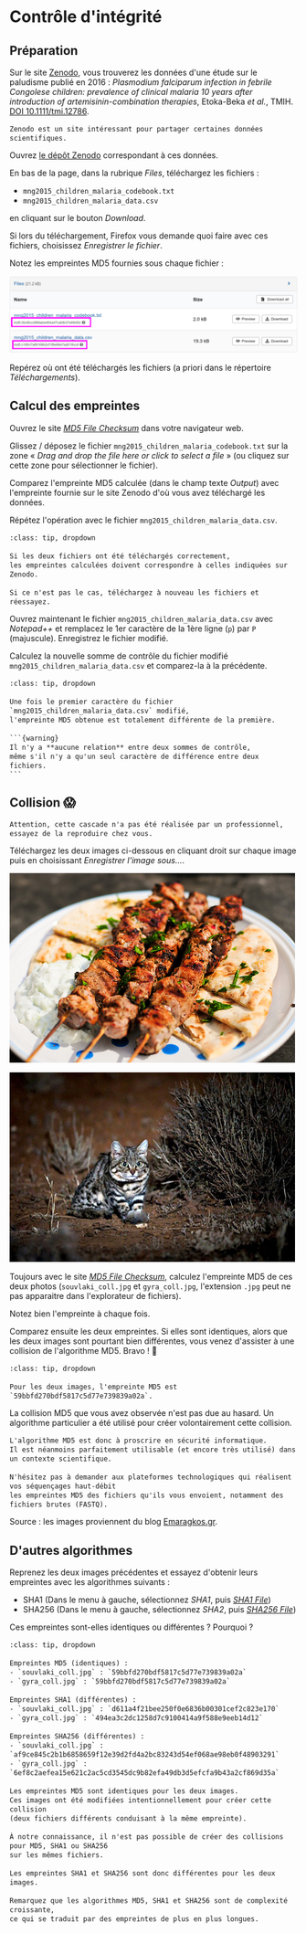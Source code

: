 # Contrôle d'intégrité

## Préparation

Sur le site [Zenodo](https://zenodo.org/), vous trouverez les données d'une étude sur le paludisme publié en 2016 : *Plasmodium falciparum infection in febrile Congolese children: prevalence of clinical malaria 10 years after introduction of artemisinin-combination therapies*, Etoka-Beka *et al.*, TMIH. [DOI 10.1111/tmi.12786](https://onlinelibrary.wiley.com/doi/10.1111/tmi.12786).

```{note}
Zenodo est un site intéressant pour partager certaines données scientifiques.
```

Ouvrez [le dépôt Zenodo](https://zenodo.org/record/154453) correspondant à ces données.

En bas de la page, dans la rubrique *Files*, téléchargez les fichiers :

- `mng2015_children_malaria_codebook.txt`
- `mng2015_children_malaria_data.csv`

en cliquant sur le bouton *Download*.

Si lors du téléchargement, Firefox vous demande quoi faire avec ces fichiers, choisissez *Enregistrer le fichier*.

Notez les empreintes MD5 fournies sous chaque fichier :

![](img/malaria_md5.png)

Repérez où ont été téléchargés les fichiers (a priori dans le répertoire *Téléchargements*).


## Calcul des empreintes

Ouvrez le site [*MD5 File Checksum*](https://emn178.github.io/online-tools/md5_checksum.html) dans votre navigateur web.

Glissez / déposez le fichier `mng2015_children_malaria_codebook.txt` sur la zone « *Drag and drop the file here or click to select a file* » (ou cliquez sur cette zone pour sélectionner le fichier).

Comparez l'empreinte MD5 calculée (dans le champ texte *Output*) avec l'empreinte fournie sur le site Zenodo d'où vous avez téléchargé les données.

Répétez l'opération avec le fichier `mng2015_children_malaria_data.csv`.

```{admonition} Éléments de réponse
:class: tip, dropdown

Si les deux fichiers ont été téléchargés correctement,
les empreintes calculées doivent correspondre à celles indiquées sur Zenodo.

Si ce n'est pas le cas, téléchargez à nouveau les fichiers et réessayez.
```

Ouvrez maintenant le fichier `mng2015_children_malaria_data.csv` avec *Notepad++* et remplacez le 1er caractère de la 1ère ligne (`p`) par `P` (majuscule). Enregistrez le fichier modifié.

Calculez la nouvelle somme de contrôle du fichier modifié `mng2015_children_malaria_data.csv` et comparez-la à la précédente.

````{admonition} Éléments de réponse
:class: tip, dropdown

Une fois le premier caractère du fichier `mng2015_children_malaria_data.csv` modifié,
l'empreinte MD5 obtenue est totalement différente de la première.

```{warning}
Il n'y a **aucune relation** entre deux sommes de contrôle,
même s'il n'y a qu'un seul caractère de différence entre deux fichiers.
```
````


## Collision 😱

```{warning}
Attention, cette cascade n'a pas été réalisée par un professionnel, essayez de la reproduire chez vous.
```
Téléchargez les deux images ci-dessous en cliquant droit sur chaque image puis en choisissant *Enregistrer l'image sous...*.

![](img/souvlaki_coll.jpg)

![](img/gyra_coll.jpg)

Toujours avec le site [*MD5 File Checksum*](https://emn178.github.io/online-tools/md5_checksum.html), calculez l'empreinte MD5 de ces deux photos (`souvlaki_coll.jpg` et `gyra_coll.jpg`, l'extension `.jpg` peut ne pas apparaitre dans l'explorateur de fichiers).

Notez bien l'empreinte à chaque fois. 

Comparez ensuite les deux empreintes. Si elles sont identiques, alors que les deux images sont pourtant bien différentes, vous venez d'assister à une collision de l'algorithme MD5. Bravo ! 🥳

```{admonition} Éléments de réponse
:class: tip, dropdown

Pour les deux images, l'empreinte MD5 est `59bbfd270bdf5817c5d77e739839a02a`.
```

La collision MD5 que vous avez observée n'est pas due au hasard. Un algorithme particulier a été utilisé pour créer volontairement cette collision.

```{note}
L'algorithme MD5 est donc à proscrire en sécurité informatique.
Il est néanmoins parfaitement utilisable (et encore très utilisé) dans un contexte scientifique.

N'hésitez pas à demander aux plateformes technologiques qui réalisent vos séquençages haut-débit
les empreintes MD5 des fichiers qu'ils vous envoient, notamment des fichiers brutes (FASTQ).
```

Source : les images proviennent du blog [Emaragkos.gr](https://emaragkos.gr/infosec-adventures/create-your-own-md5-collisions/).


## D'autres algorithmes

Reprenez les deux images précédentes et essayez d'obtenir leurs empreintes avec les algorithmes suivants :

- SHA1 (Dans le menu à gauche, sélectionnez *SHA1*, puis [*SHA1 File*](https://emn178.github.io/online-tools/sha1_checksum.html))
- SHA256 (Dans le menu à gauche, sélectionnez *SHA2*, puis [*SHA256 File*](https://emn178.github.io/online-tools/sha256_checksum.html))

Ces empreintes sont-elles identiques ou différentes ? Pourquoi ?

```{admonition} Éléments de réponse
:class: tip, dropdown

Empreintes MD5 (identiques) :
- `souvlaki_coll.jpg` : `59bbfd270bdf5817c5d77e739839a02a`
- `gyra_coll.jpg` : `59bbfd270bdf5817c5d77e739839a02a`

Empreintes SHA1 (différentes) :
- `souvlaki_coll.jpg` : `d611a4f21bee250f0e6836b00301cef2c823e170`
- `gyra_coll.jpg` : `494ea3c2dc1258d7c9100414a9f588e9eeb14d12`

Empreintes SHA256 (différentes) :
- `souvlaki_coll.jpg` : `af9ce845c2b1b6858659f12e39d2fd4a2bc83243d54ef068ae98eb0f48903291`
- `gyra_coll.jpg` : `6ef8c2aefea15e621c2ac5cd3545dc9b82efa49db3d5efcfa9b43a2cf869d35a`

Les empreintes MD5 sont identiques pour les deux images.
Ces images ont été modifiées intentionnellement pour créer cette collision
(deux fichiers différents conduisant à la même empreinte).

À notre connaissance, il n'est pas possible de créer des collisions pour MD5, SHA1 ou SHA256
sur les mêmes fichiers.

Les empreintes SHA1 et SHA256 sont donc différentes pour les deux images.

Remarquez que les algorithmes MD5, SHA1 et SHA256 sont de complexité croissante,
ce qui se traduit par des empreintes de plus en plus longues.  
```